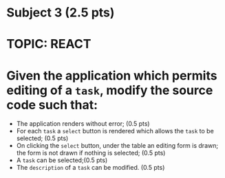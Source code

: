 # Subject 3 (2.5 pts)
# TOPIC: REACT

# Given the application which permits editing of a `task`, modify the source code such that:

- The application renders without error; (0.5 pts)
- For each `task` a `select` button is rendered which allows the `task` to be selected; (0.5 pts)
- On clicking the `select` button, under the table an editing form is drawn; the form is not drawn if nothing is selected; (0.5 pts)
- A `task` can be selected;(0.5 pts)
- The `description` of a `task` can be modified. (0.5 pts)